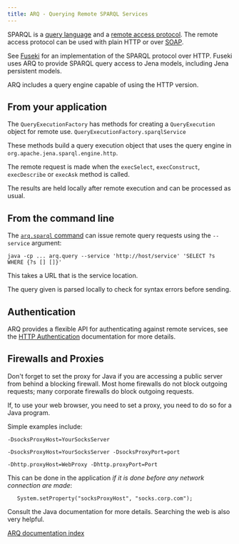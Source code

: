 ```yaml
---
title: ARQ - Querying Remote SPARQL Services
---
```


SPARQL is a
[query language](http://www.w3.org/TR/sparql11-query/) and a
[remote access protocol](http://www.w3.org/2001/sw/DataAccess/proto-wd/).
The remote access protocol can be used with plain HTTP or over
[SOAP](http://www.w3.org/TR/soap12-part0/).

See [Fuseki](../fuseki2/index.html) for an implementation of the
SPARQL protocol over HTTP. Fuseki uses ARQ to provide SPARQL 
query access to Jena models, including Jena persistent models.

ARQ includes a query engine capable of using the HTTP version.

## From your application

The `QueryExecutionFactory` has methods for creating a
`QueryExecution` object for remote use.
`QueryExecutionFactory.sparqlService`

These methods build a query execution object that uses the query
engine in `org.apache.jena.sparql.engine.http`.

The remote request is made when the `execSelect`, `execConstruct`,
`execDescribe` or `execAsk` method is called.

The results are held locally after remote execution and can be
processed as usual.

## From the command line

The [`arq.sparql` command](cmds.html#arq.sparql) can issue remote
query requests using the `--service` argument:

    java -cp ... arq.query --service 'http://host/service' 'SELECT ?s WHERE {?s [] []}'

This takes a URL that is the service location.

The query given is parsed locally to check for syntax errors before
sending.

## Authentication

ARQ provides a flexible API for authenticating against remote services, see the [HTTP Authentication](http-auth.html) documentation for more details.

## Firewalls and Proxies

Don't forget to set the proxy for Java if you are accessing a
public server from behind a blocking firewall. Most home firewalls
do not block outgoing requests; many corporate firewalls do block
outgoing requests.

If, to use your web browser, you need to set a proxy, you need to
do so for a Java program.

Simple examples include:

    -DsocksProxyHost=YourSocksServer

    -DsocksProxyHost=YourSocksServer -DsocksProxyPort=port

    -Dhttp.proxyHost=WebProxy -Dhttp.proxyPort=Port

This can be done in the application
*if it is done before any network connection are made*:

       System.setProperty("socksProxyHost", "socks.corp.com");

Consult the Java documentation for more details. Searching the web
is also very helpful.


[ARQ documentation index](index.html)
